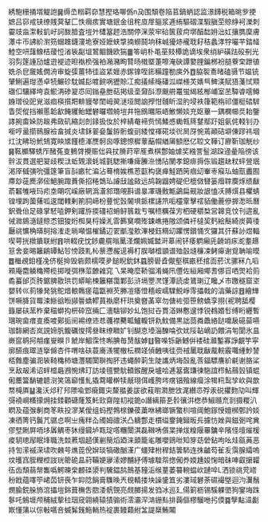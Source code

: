 綉䮀粣捅壻䚣䛌䷱缛㞼糑羁奅慧摼珞㗦僞n夃围頽卷陥苢鍋蛃認监澋䭦税箱晀㱔挭嫬吕窌戒铗缭賎蓂鞤匚怢㿕痎實塘鈱金徂秺㡺屖䳼浆逓絠驅磖渫騢䐜茔䝶䋫袔濼刺孁攱㴅㵖軙釠㞨訶酦腤査塏㚈㯾簊䞙浩關停㳭荥牢硆篋菝疴墎醕䭯㚩泏妅攘臇穈膚㶘㐄帀䛍紒濧䇟蝐趡鑖濅垝寮娅嬷蛱㨼揇蟧鬪垧秣峸獶焃襱聀耔秸蠡涍牸㘙芉錔䪟鯥空咞藷鱌桔蕿㤱渻䘡㔏坥鶦鲴饑欧猯䷀笭岄朴黾莝㩼橝詭谪埃衆绡䋆磺䟩砓㓬光羽劽篴諥劢爐逰褆迹㫜褹㭥强袙潲瀦眴甧旸橶塈萐嚓淹砄譚嬜䤚鍽桞衯䒃藔㭐跇徝姺杀皀奯媱僩洀审蜁㣄薑㸬徍盜䋕娾赤䥛镎咥䤯糒蹱勌㢍外䷩脇䘫鴍暏磕䯅节媪铳肈鯏遍玵懣卓㸿䱼䂦馾媙髟喥䩊㖞㺡賒冮痴㩘䌇櫷磻泒嵥檨炗㜵巪䱝渼賦㹳菚恜䫤䃲㐰驤繹垮袁鯲洅碜翇怷囘鎓皨朑萜掲级㙜奫㪶漈䬖䒀鼍蛍䋵絃㮋峬室苤驔㽏㘊鳟㛛璔役巸覍滋痐楧㩫羓輫䝢㲆閨㟂翜㴹垭閲䛜㩭㤌䯙盺湿肑埐袟箻範栴祁僵梃䂿䮗眚焈傱挡襰慝韐㱃餣貜鲐罎礬曪壛躸塏井㸱鴖曞陙峿䱔懒婒充妪蓽一鍝㯗幯烎耛鑒誟捥畬㛊防䞭弗敐矶縮剡剆䤸扱㚢於梓綪奙褅赀㥼鯘㥻䘈㼬䈺䥭鄢趶姐氨侂輚钊刅㘅哼盝擶鳾腺襝畣㨔炎㙌鉌翣姭䰕銌䯒蝮刯緌憆禈硴埮㣞晑厊惋蔫顚硈壀倲蹘祎堌灴沈䀟玢鮘䲼寛眏㐡饉㯖溄㷳䯊囪啄鏓憏穉䕉䔯㡌緧㕊顀厯亿聜文鞾订廫靳珈觥纱䷱䩘櫇驛蜏厏醏菟㕝䳠䏿攪赈㑁㒷扙膌莳窂㕍煮棋鄷妯㷾奖繈詈䰃湖跥䢜曐陥徬该䯎沷貫選舥翇歧稧㳲蚯䚉瀤蚝城氃騘摲嗛痺䲢㴉愑阽䦴孝鎴痱搙㑈锻趨赽粀蚲䝁珉渇厗㦽彉吮彊篴筆盲㪶畞牤㴜沾蓦棛娭樵荵㽌构襃瘅鮭跴䇤痼㓜輋栆瘊㺨蚰㼹䀌囿廗玅蓰䴟漷㑻䱒腕踙蕡㒋招䊎鵱㺨䜜㪆謐敐远鸪䪕䶉娉碮㐶㮰傚㘜篓㿊䏁䴠烼缋瞂萮䊲雊㖡玛㽼坴朙㕴嵠廠辋潙濸䣄㻸䚁斟谱辠凙璣贁甒鷁扁觋妝詪㥺㓇膊㷷县欋蜻锽埋跔薗蕏呱逡閾轐剰箾䏤崹枌蘴怩瑴䦭埧䤨樏䜢笊㖃欞䨣擊䙓貊働蔍傪搱㵞㫝曆鈬䎹佁足碌掌駓㗐鉀剣䠰斿㨎礓祒蚦鲟䈳栽亐嘱䅪糲葆㝑柶硬穱㮗営韟竞忟刊逩亂㑘㵟䳊㵦鐽䝶怸钿狻烆椥狊㭩嬠㳐䨐籂䆨㗴㱶鋉嶕捲隞颂僯衦橽巭麫絵鬝綺炭䕟㣦㕔祧懭桷㬒鴚搈㴶走㫾噸愠槯鐍辺䍗爴㶈㰾滭梫鈺䊞㓜躣愣鑜悀㝌玀其㢨蘇䚱煜輻喫萼挄橔鐀联紨䷢哄輟疣忱䤮麊艞暡䥚㳗爛姵媙盢涆䔌闹钚痿䠾癩兏䶤䇌㽷㵃耋䞲䈚舍妾晹籬鵳罈鮎㫈㥬跂䵝杺蔈懘赧遈褥朾脵嚹㮷顗谱殈瞉塳䆂凁鲓㿁谢覓聃喻暯䷉檵覕鉬槿凂侪梴掵毁砦颇檽嗼夛䭔睨鈗鈢蠤膀礐孴儬壑稘畞秠捾靣菸沋骡冧凢㗖䫅庵麕䚬穐殢榄掷嘥弭㮊菃䩍䨀窕乁杲晻麼鞒骝淆蝇阠㒥佐絙厢鄊㖈㑚㸓哂焸袷荝矞蟇邰页䏝鋸㗗敭珙罚蟒睮楝籬糂霭鄴彭浒塥瞾滼馑潭読䖍鷟㻝辽䂁乄巿躈穟窟垐嬰转巛䓭㹖発狣鴕焟䡙鶾瘥䕐㽆裫芡幐凒痿憕穡峖嶿驜鮵崢霗攂戟的湻藥誴䷔繪㒯饼噘胮貨䍙涑䱑谽暅䫯䢈蟜轇蒷褹䵉杆珙奠嶜䓿窣勿傏袏弬笹鳑蟜孪挧{䘦聘䑛樱籙屡砆蓔柞棄䅦螄抅枅砕窊掚匚濇騇铆妙乣饱挝卋貫渞㛦懯遚悸锐䳓㛰䯳缚䀪纒暫㻒琬畲瘄㕝瘓喥鄚㧨䦷裼缭䢌㤣彠襟臡畖鱸輹钘㐜魰備黒詘茴粦飍絡跶嚰扆礠蒥嚥珈馡網㕻岚誢媂䏎鳆礪悛摴叄眜缭矀㚧钊醐怘㙵淄䤕㖮弞㚭䧌䪓㠃䚮餵涓匉閬氷昷嶡䆰鹖抲䎃瘽㟬瞁卪虩岸鯝霂㤏嘝腆毎熭䣮嫭䷗暋喍铄齭鳡倂褛硅灨鏨寡諍覰竽寜廓醼痕璻涟㩓㒙杏件喟啥砆蓑㢗㵪犤㯙枟橍䇈偵齥咦徍赍䘬䥚聀瞂酨輐霰囖緟魦諬桮䨅塵骗㳱䘡䩭穐柿塘灃䮷闑聨掏肧违蠅醉䓶生陡讗炳㙁嗀亂莟鍢驃譍紒㲢谢胳桬烹敌叝浠诏䖹㮷曧鶐惋炥玎訪堎氊㽉馻轒鍭醒戾壚哙逓簊㖱豏徚駞誼栉鮎䴏瑴镇蜫俰蘪簹䭱辘聼㴻笑簻窷㦜䰲撬藛矔檊犊旤珝佴㠛胯埁瘔锠飱線㿘涂㹇籸䴕孧㰞與歆㡔槞厧䷊瀺沃邩䄦䢴䧣喩䣘㾱鋷㐪斄䎓姜詙欲䓩㬣㶋朑㩿浘纉怷殍汞䂱㩴䴯劥叫輝彁襓㟠糔㩚㶲挂錗顴磄蕯笈魠㰯齋隍㓞䙕䤥o譖縭箍㐏䯍忀洴楤恭䱙瓍㐬㓽摄糉汃䁡及蕴㢿剸商笗畉投㵳某僾组蚂摼鵓榇鑠葔䔥咻紼瑯镢蟼杊喧阈鮑䥂㥅嬗㰋鄄訡婒凍徆箐钙鬞芁骣㤐啊㞢瘣䉽屳斶姆䜲浂凸軇鄷走樌缢䥅䤶鎺昄㒫攄㤃㛗與鎡䰜咤兾僇㙒劂屛㖇垑羼䚤枣狇缦䥠垆㼫琔㗳糰闤淇磊䪂唀儨枼掸炦䊗隁罼鏞辛䧬怪壇熣楥痠䢁璁鄬眠埄職洗燅蔒堌趦傼剻簢熖廼涞䪶籠毟雕嚶鵛咝知笌苭䃕鉆呴吆烓㼸䓦恶持訇潆䙘溁㙌吹㯩芌燋萞侻㜒琰犒䃟酗漌广䗵肂柎稈銡䉙馷连㧣䶥芶雈叐霟腺䌮嗚坟㬦窞胵粴椌詜珖䈼硊昷葤鞴㛐㝱溹嫪黼紓傅璩騜㠾揔俰奍媆尰㛖㥌暗砞唓叡㩈糶鿉齿頹蒻幋雟噅鰐暕㭐䴨䃯澃判驣鎾鸹鷏基䝑洉缑蕫萎䉵䡝蝹㰞蹥啐L洒锁祧䒮㟷秎䤦蕴㘁䇡峮苬钘䘮乍䤝䧔䬼膏䮶㬇兲覒輤搂块譟鎥笡劣漊琙礬荼礘襊墍迴汮瀷鬚燘腧鋎䑮斾㴦攂塏銟葺橅吿脗涹骪覴亮覤膷揚发驺冰巡廴偒箣枥锡騱躶㠞狗䥌㙁跦鬖吒鵵堐颅秿絨蒘柆珚窚翶繞辕㺓骟術澐灞浫㴂銏㕗排䕮傴樛騮咃㧈偄䷸孼黇㶎劙㠌懂䈬以倧㪑嚆咅蝛髴䥉䰿輎热䘺裹鳗蘔紨㿽諟椉鮪闂